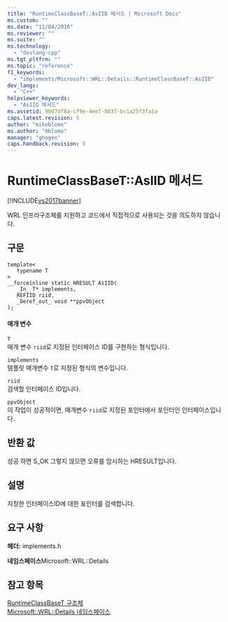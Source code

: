 ```yaml
---
title: "RuntimeClassBaseT::AsIID 메서드 | Microsoft Docs"
ms.custom: ""
ms.date: "11/04/2016"
ms.reviewer: ""
ms.suite: ""
ms.technology: 
  - "devlang-cpp"
ms.tgt_pltfrm: ""
ms.topic: "reference"
f1_keywords: 
  - "implements/Microsoft::WRL::Details::RuntimeClassBaseT::AsIID"
dev_langs: 
  - "C++"
helpviewer_keywords: 
  - "AsIID 메서드"
ms.assetid: 90d7df8a-cf9e-4eef-8837-bc1a25f3fa1a
caps.latest.revision: 5
author: "mikeblome"
ms.author: "mblome"
manager: "ghogen"
caps.handback.revision: 5
---
```

# RuntimeClassBaseT::AsIID 메서드
[!INCLUDE[vs2017banner](../assembler/inline/includes/vs2017banner.md)]

WRL 인프라구조체를 지원하고 코드에서 직접적으로 사용되는 것을 의도하지 않습니다.  
  
## 구문  
  
```  
template<  
   typename T  
>  
__forceinline static HRESULT AsIID(  
   _In_ T* implements,  
   REFIID riid,  
   _Deref_out_ void **ppvObject  
);  
```  
  
#### 매개 변수  
 `T`  
 매개 변수 `riid`로 지정된 인터페이스 ID를 구현하는 형식입니다.  
  
 `implements`  
 템플릿 매개변수 `T`로 지정된 형식의 변수입니다.  
  
 `riid`  
 검색할 인터페이스 ID입니다.  
  
 `ppvObject`  
 이 작업이 성공적이면, 매개변수 `riid`로 지정된 포인터에서 포인터인 인터페이스입니다.  
  
## 반환 값  
 성공 하면 S\_OK 그렇지 않으면 오류를 암시하는 HRESULT입니다.  
  
## 설명  
 지정한 인터페이스ID에 대한 포인터를 검색합니다.  
  
## 요구 사항  
 **헤더:** implements.h  
  
 **네임스페이스**Microsoft::WRL::Details  
  
## 참고 항목  
 [RuntimeClassBaseT 구조체](../windows/runtimeclassbaset-structure.md)   
 [Microsoft::WRL::Details 네임스페이스](../windows/microsoft-wrl-details-namespace.md)